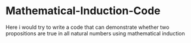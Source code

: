 # Mathematical-Induction-Code
Here i would try to write a code that can demonstrate whether two propositions are true in all natural numbers using mathematical induction
